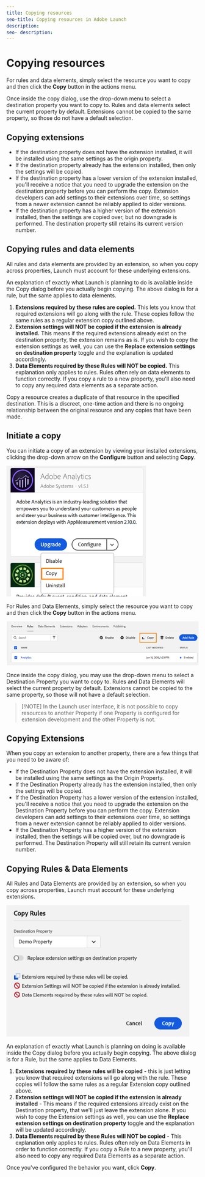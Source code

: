 ```yaml
---
title: Copying resources
seo-title: Copying resources in Adobe Launch
description: 
seo- description: 
---
```


# Copying resources

For rules and data elements, simply select the resource you want to copy and then click the **Copy** button in the actions menu.

Once inside the copy dialog, use the drop-down menu to select a destination property you want to copy to.  Rules and data elements select the current property by default.  Extensions cannot be copied to the same property, so those do not have a default selection.

## Copying extensions

* If the destination property does not have the extension installed, it will be installed using the same settings as the origin property.
* If the destination property already has the extension installed, then only the settings will be copied.
* If the destination property has a lower version of the extension installed, you'll receive a notice that you need to upgrade the extension on the destination property before you can perform the copy.  Extension developers can add settings to their extensions over time, so settings from a newer extension cannot be reliably applied to older versions.
* If the destination property has a higher version of the extension installed, then the settings are copied over, but no downgrade is performed.  The destination property still retains its current version number.

## Copying rules and data elements

All rules and data elements are provided by an extension, so when you copy across properties, Launch must account for these underlying extensions.

An explanation of exactly what Launch is planning to do is available inside the Copy dialog before you actually begin copying.  The above dialog is for a rule, but the same applies to data elements.

1. **Extensions required by these rules are copied.** This lets you know that required extensions will go along with the rule.  These copies follow the same rules as a regular extension copy outlined above.
1. **Extension settings will NOT be copied if the extension is already installed.** This means if the required extensions already exist on the destination property, the extension remains as is.  If you wish to copy the extension settings as well, you can use the **Replace extension settings on destination property** toggle and the explanation is updated accordingly.
1. **Data Elements required by these Rules will NOT be copied.** This explanation only applies to rules.  Rules often rely on data elements to function correctly.  If you copy a rule to a new property, you'll also need to copy any required data elements as a separate action.

Copy a resource creates a duplicate of that resource in the specified destination. This is a discreet, one-time action and there is no ongoing relationship between the original resource and any copies that have been made.

## Initiate a copy

You can initiate a copy of an extension by viewing your installed extensions, clicking the drop-down arrow on the **Configure** button and selecting **Copy**.

![Copying the Analytics extension](/help/assets/copy-initiate-extension.png)

For Rules and Data Elements, simply select the resource you want to copy and then click the **Copy** button in the actions menu.

![Copying my Analytics rule](/help/assets/copy-initiate-rule.png)

Once inside the copy dialog, you may use the drop-down menu to select a Destination Property you want to copy to. Rules and Data Elements will select the current property by default. Extensions cannot be copied to the same property, so those will not have a default selection.

>[!NOTE]  In the Launch user interface, it is not possible to copy resources to another Property if one Property is configured for extension development and the other Property is not.

## Copying Extensions

When you copy an extension to another property, there are a few things that you need to be aware of:

* If the Destination Property does not have the extension installed, it will be installed using the same settings as the Origin Property.
* If the Destination Property already has the extension installed, then only the settings will be copied.
* If the Destination Property has a lower version of the extension installed, you'll receive a notice that you need to upgrade the extension on the Destination Property before you can perform the copy.  Extension developers can add settings to their extensions over time, so settings from a newer extension cannot be reliably applied to older versions.
* If the Destination Property has a higher version of the extension installed, then the settings will be copied over, but no downgrade is performed.  The Destination Property will still retain its current version number.

## Copying Rules & Data Elements

All Rules and Data Elements are provided by an extension, so when you copy across properties, Launch must account for these underlying extensions.

![Copying a Rule to my Demo Property](/help/assets/copy-rules-dialog%20%281%29.png)

An explanation of exactly what Launch is planning on doing is available inside the Copy dialog before you actually begin copying. The above dialog is for a Rule, but the same applies to Data Elements.

1. **Extensions required by these rules will be copied** - this is just letting you know that required extensions will go along with the rule.  These copies will follow the same rules as a regular Extension copy outlined above.
1. **Extension settings will NOT be copied if the extension is already installed** - This means if the required extensions already exist on the Destination property, that we'll just leave the extension alone.  If you wish to copy the Extension settings as well, you can use the **Replace extension settings on destination property** toggle and the explanation will be updated accordingly.
1. **Data Elements required by these Rules will NOT be copied** - This explanation only applies to rules.  Rules often rely on Data Elements in order to function correctly.  If you copy a Rule to a new property, you'll also need to copy any required Data Elements as a separate action.

Once you've configured the behavior you want, click **Copy**.

